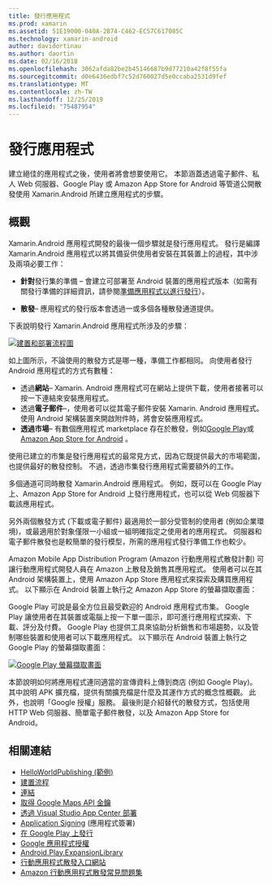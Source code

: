 ```yaml
---
title: 發行應用程式
ms.prod: xamarin
ms.assetid: 51E19000-040A-2B74-C462-EC57C617085C
ms.technology: xamarin-android
author: davidortinau
ms.author: daortin
ms.date: 02/16/2018
ms.openlocfilehash: 3062afda82be2b45146687b9d77210a42f8f55fa
ms.sourcegitcommit: d0e6436edbf7c52d760027d5e0ccaba2531d9fef
ms.translationtype: MT
ms.contentlocale: zh-TW
ms.lasthandoff: 12/25/2019
ms.locfileid: "75487954"
---
```

# <a name="publishing-an-application"></a>發行應用程式

建立絕佳的應用程式之後，使用者將會想要使用它。 本節涵蓋透過電子郵件、私人 Web 伺服器、Google Play 或 Amazon App Store for Android 等管道公開散發使用 Xamarin.Android 所建立應用程式的步驟。

## <a name="overview"></a>概觀

Xamarin.Android 應用程式開發的最後一個步驟就是發行應用程式。 發行是編譯 Xamarin.Android 應用程式以將其備妥供使用者安裝在其裝置上的過程，其中涉及兩項必要工作：

- **針對**發行集的準備 &ndash; 會建立可部署至 Android 裝置的應用程式版本（如需有關發行準備的詳細資訊，請參閱[準備應用程式以進行發行](~/android/deploy-test/release-prep/index.md)）。

- **散發**&ndash; 應用程式的發行版本會透過一或多個各種散發通道提供。

下表說明發行 Xamarin.Android 應用程式所涉及的步驟：

[![建置和部署流程圖](images/build-and-deploy-steps.png)](images/build-and-deploy-steps.png#lightbox)

如上圖所示，不論使用的散發方式是哪一種，準備工作都相同。 向使用者發行 Android 應用程式的方式有數種：

- 透過**網站**&ndash; Xamarin. Android 應用程式可在網站上提供下載，使用者接著可以按一下連結來安裝應用程式。
- 透過**電子郵件**&ndash;，使用者可以從其電子郵件安裝 Xamarin. Android 應用程式。 使用 Android 架構裝置來開啟附件時，將會安裝應用程式。
- **透過市場**&ndash; 有數個應用程式 marketplace 存在於散發，例如[Google Play](https://play.google.com/)或[Amazon App Store for Android](https://www.amazon.com/mobile-apps/b?ie=UTF8&node=2350149011) 。

使用已建立的市集是發行應用程式的最常見方式，因為它既提供最大的市場範圍，也提供最好的散發控制。 不過，透過市集發行應用程式需要額外的工作。

多個通道可同時散發 Xamarin.Android 應用程式。 例如，既可以在 Google Play 上、Amazon App Store for Android 上發行應用程式，也可以從 Web 伺服器下載該應用程式。

另外兩個散發方式 (下載或電子郵件) 最適用於一部分受管制的使用者 (例如企業環境)，或最適用於對象僅限一小組或一組明確指定之使用者的應用程式。
伺服器和電子郵件散發也是較簡單的發行模型，所需的應用程式發行準備工作也較少。

Amazon Mobile App Distribution Program (Amazon 行動應用程式散發計劃) 可讓行動應用程式開發人員在 Amazon 上散發及銷售其應用程式。 使用者可以在其 Android 架構裝置上，使用 Amazon App Store 應用程式來探索及購買應用程式。 以下顯示在 Android 裝置上執行之 Amazon App Store 的螢幕擷取畫面：

Google Play 可說是最全方位且最受歡迎的 Android 應用程式市集。 Google Play 讓使用者在其裝置或電腦上按一下單一圖示，即可進行應用程式探索、下載、評分及付費。 Google Play 也提供工具來協助分析銷售和市場趨勢，以及管制哪些裝置和使用者可以下載應用程式。 以下顯示在 Android 裝置上執行之 Google Play 的螢幕擷取畫面：

[![Google Play 螢幕擷取畫面](images/google-play-app.png)](images/google-play-app.png#lightbox)

本節說明如何將應用程式連同適當的宣傳資料上傳到商店 (例如 Google Play)。 其中說明 APK 擴充檔，提供有關擴充檔是什麼及其運作方式的概念性概觀。 此外，也說明「Google 授權」服務。 最後則是介紹替代的散發方式，包括使用 HTTP Web 伺服器、簡單電子郵件散發，以及 Amazon App Store for Android。

## <a name="related-links"></a>相關連結

- [HelloWorldPublishing (範例)](https://docs.microsoft.com/samples/xamarin/monodroid-samples/helloworldpublishing)
- [建置流程](~/android/deploy-test/building-apps/build-process.md)
- [連結](~/android/deploy-test/linker.md)
- [取得 Google Maps API 金鑰](~/android/platform/maps-and-location/maps/obtaining-a-google-maps-api-key.md)
- [透過 Visual Studio App Center 部署](https://docs.microsoft.com/appcenter/distribution/stores/googleplay)
- [Application Signing](https://source.android.com/security/apksigning/) (應用程式簽署)
- [在 Google Play 上發行](https://developer.android.com/distribute/googleplay/publish/index.html)
- [Google 應用程式授權](https://developer.android.com/guide/google/play/licensing/index.html)
- [Android.Play.ExpansionLibrary](https://github.com/mattleibow/Android.Play.ExpansionLibrary)
- [行動應用程式散發入口網站](https://developer.amazon.com/welcome.html)
- [Amazon 行動應用程式散發常見問題集](https://developer.amazon.com/help/faq.html)
